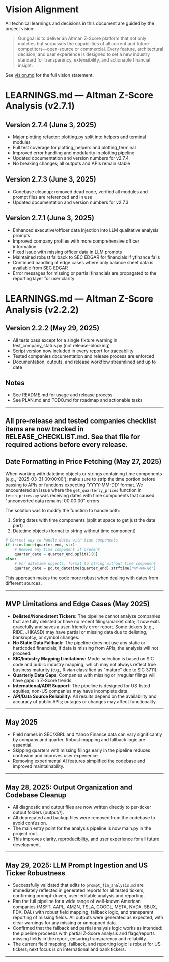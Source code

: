 # Vision Alignment

All technical learnings and decisions in this document are guided by the project vision:

> Our goal is to deliver an Altman Z-Score platform that not only matches but surpasses the capabilities of all current and future competitors—open-source or commercial. Every feature, architectural decision, and user experience is designed to set a new industry standard for transparency, extensibility, and actionable financial insight.

See [vision.md](./vision.md) for the full vision statement.

# LEARNINGS.md — Altman Z-Score Analysis (v2.7.1)

## Version 2.7.4 (June 3, 2025)
- Major plotting refactor: plotting.py split into helpers and terminal modules
- Full test coverage for plotting_helpers and plotting_terminal
- Improved error handling and modularity in plotting pipeline
- Updated documentation and version numbers for v2.7.4
- No breaking changes; all outputs and APIs remain stable

## Version 2.7.3 (June 3, 2025)
- Codebase cleanup: removed dead code, verified all modules and prompt files are referenced and in use
- Updated documentation and version numbers for v2.7.3

## Version 2.7.1 (June 3, 2025)
- Enhanced executive/officer data injection into LLM qualitative analysis prompts
- Improved company profiles with more comprehensive officer information
- Fixed issue with missing officer data in LLM prompts
- Maintained robust fallback to SEC EDGAR for financials if yfinance fails
- Continued handling of edge cases where only balance sheet data is available from SEC EDGAR
- Error messages for missing or partial financials are propagated to the reporting layer for user clarity

# LEARNINGS.md — Altman Z-Score Analysis (v2.2.2)

## Version 2.2.2 (May 29, 2025)
- All tests pass except for a single fixture warning in test_company_status.py (not release-blocking)
- Script version now included in every report for traceability
- Tested companies documentation and release process are enforced
- Documentation, outputs, and release workflow streamlined and up to date

## Notes
- See README.md for usage and release process
- See PLAN.md and TODO.md for roadmap and actionable tasks

---
All pre-release and tested companies checklist items are now tracked in RELEASE_CHECKLIST.md. See that file for required actions before every release.
---

## Date Formatting in Price Fetching (May 27, 2025)

When working with datetime objects or strings containing time components (e.g., '2025-03-31 00:00:00'), make sure to strip the time portion before passing to APIs or functions expecting 'YYYY-MM-DD' format. We encountered an issue where the `get_quarterly_prices` function in `fetch_prices.py` was receiving dates with time components that caused "unconverted data remains: 00:00:00" errors.

The solution was to modify the function to handle both:
1. String dates with time components (split at space to get just the date part)
2. Datetime objects (format to string without time component)

```python
# Correct way to handle dates with time components
if isinstance(quarter_end, str):
    # Remove any time component if present
    quarter_date = quarter_end.split()[0]
else:
    # For datetime objects, format to string without time component
    quarter_date = pd.to_datetime(quarter_end).strftime('%Y-%m-%d')
```

This approach makes the code more robust when dealing with dates from different sources.

---

## MVP Limitations and Edge Cases (May 2025)

- **Delisted/Nonexistent Tickers:** The pipeline cannot analyze companies that are fully delisted or have no recent filings/market data; it now exits gracefully and saves a user-friendly error report. Some tickers (e.g., RIDE, JHKASD) may have partial or missing data due to delisting, bankruptcy, or symbol changes.
- **No Static Data Fallback:** The pipeline does not use any static or hardcoded financials; if data is missing from APIs, the analysis will not proceed.
- **SIC/Industry Mapping Limitations:** Model selection is based on SIC code and public industry mapping, which may not always reflect true business maturity (e.g., Rivian classified as "mature" due to SIC 3711).
- **Quarterly Data Gaps:** Companies with missing or irregular filings will have gaps in Z-Score trends.
- **International/ADR Support:** The pipeline is designed for US-listed equities; non-US companies may have incomplete data.
- **API/Data Source Reliability:** All results depend on the availability and accuracy of public APIs; outages or changes may affect functionality.

---

## May 2025

- Field names in SEC/XBRL and Yahoo Finance data can vary significantly by company and quarter. Robust mapping and fallback logic are essential.
- Skipping quarters with missing filings early in the pipeline reduces confusion and improves user experience.
- Removing experimental AI features simplified the codebase and improved maintainability.

---

## May 28, 2025: Output Organization and Codebase Cleanup
- All diagnostic and output files are now written directly to per-ticker output folders (output/<TICKER>/).
- All deprecated and backup files were removed from the codebase to avoid confusion.
- The main entry point for the analysis pipeline is now main.py in the project root.
- This improves clarity, reproducibility, and user experience for all future development.

---

## May 29, 2025: LLM Prompt Ingestion and US Ticker Robustness
- Successfully validated that edits to `prompt_fin_analysis.md` are immediately reflected in generated reports for all tested tickers, confirming prompt-driven, user-editable analysis and reporting.
- Ran the full pipeline for a wide range of well-known American companies (MSFT, AAPL, AMZN, TSLA, GOOGL, META, NVDA, SBUX, FDX, DAL) with robust field mapping, fallback logic, and transparent reporting of missing fields. All outputs were generated as expected, with clear warnings for any missing or unmapped data.
- Confirmed that the fallback and partial analysis logic works as intended: the pipeline proceeds with partial Z-Score analysis and flags/reports missing fields in the report, ensuring transparency and reliability.
- The current field mapping, fallback, and reporting logic is robust for US tickers; next focus is on international and bank tickers.

---

